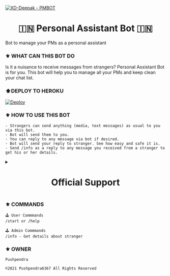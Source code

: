 [![XD-Deepak - PMBOT](https://img.shields.io/static/v1?label=XD-Deepak&message=PMBOT&color=blue&logo=github)](https://github.com/XD-Deepak/PMBOT)

<h1 align="center"> 🇮🇳 Personal Assistant Bot 🇮🇳 </h1>


Bot to manage your PMs as a personal assistant
### ⚜️ WHAT CAN THIS BOT DO
Is it a nuisance to receive messages from strangers? Personal Assistant Bot is for you. 
This bot will help you to manage all your PMs and keep clean your chat list.
### ⬆️DEPLOY TO HEROKU

[![Deploy](https://www.herokucdn.com/deploy/button.svg)](https://heroku.com/deploy?template=https://github.com/XD-Deepak/PMBOT)

### ⚜️ HOW TO USE THIS BOT

```
- Strangers can send anything (media, text messages) as usual to you via this bot.
- Bot will send them to you.
- You can reply to any message via bot if desired.
- Bot will send your reply to stranger. See how easy and safe it is.
- Send /info as a reply to any message you received from a stranger to get his or her details.
```




<details><summary> <h1 align="center">Official Support</h1> </summary>
 
<a href="https://t.me/Darkbot_channel"><img src="https://img.shields.io/badge/Join-Support%20Channel-red.svg?style=for-the-badge&logo=Telegram"></a>

<a href="https://t.me/Dark_bot_chit_chat"><img src="https://img.shields.io/badge/Join-Support%20Group-red.svg?style=for-the-badge&logo=Telegram"></a>

[![Contact Us](https://img.shields.io/badge/Telegram-Contact%20Me-informational)](https://t.me/Nikkuiii)

</details>

### ⚜️ COMMANDS 

```
🕹 User Commmands
/start or /help

🕹 Admin Commmands
/info - Get details about stranger
```

### ⚜️ OWNER

```
Pushpendra
 
©️2021 Pushpendra6367 All Rights Reserved
 

